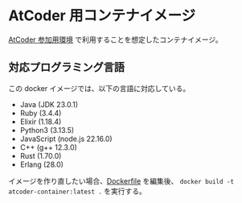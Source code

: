 # AtCoder 用コンテナイメージ

[AtCoder 参加用環境](https://github.com/smkwlab/atcoder-env) で利用することを想定したコンテナイメージ。

## 対応プログラミング言語

この docker イメージでは、以下の言語に対応している。

- Java (JDK 23.0.1)
- Ruby (3.4.4)
- Elixir (1.18.4)
- Python3 (3.13.5)
- JavaScript (node.js 22.16.0)
- C++ (g++ 12.3.0)
- Rust (1.70.0)
- Erlang (28.0)

イメージを作り直したい場合、[Dockerfile](Dockerfile) を編集後、
`docker build -t atcoder-container:latest .` を実行する。
